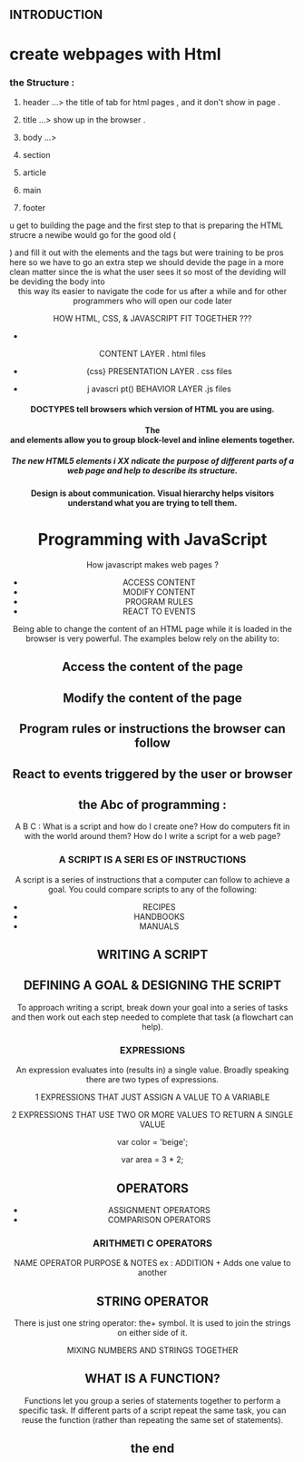 ## INTRODUCTION



# create webpages with Html 



### the Structure :
1. header ...> the title of tab for html pages , and it don't show in page .
2. title ...> show up in the browser .

3. body ...> 
4. section 
5. article 
6. main 
7. footer 

u get to building the page and the first step to that is preparing the HTML strucre 
a newibe would go for the good old (<head> <body> <footer>) and fill it out with the elements and the tags
but were training to be pros here so we have to go an extra step
we should devide the page in a more clean matter 
since the <body> is what the user sees it so most of the deviding will be deviding the body into <header> <main> <footer> 
this way its easier to navigate the code for us after a while and for other programmers who will open our code later



HOW HTML, CSS,
& JAVASCRIPT FIT
TOGETHER  ??? 

- <html>
CONTENT LAYER
. html files 

- {css}
PRESENTATION LAYER
. css files 

- j avascri pt()
BEHAVIOR LAYER
.js files 


#### DOCTYPES tell browsers which version of HTML you are using.


#### The <div> and <span> elements allow you to group block-level and inline elements together.


##### The new HTML5 elements i XX ndicate the purpose of different parts of a web page and help to describe its structure.

#### Design is about communication. Visual hierarchy helps visitors understand what you are trying to tell them.








# Programming with JavaScript

How javascript makes web pages ? 

- ACCESS CONTENT 
- MODIFY CONTENT 
- PROGRAM RULES 
- REACT TO EVENTS 



Being able to change the content of an HTML page while it is loaded in
the browser is very powerful. The examples below rely on the ability to:

## Access the content of the page
## Modify the content of the page
## Program rules or instructions the browser can follow
## React to events triggered by the user or browser 

## the Abc of programming : 

A B C : 
What is a script and how do I create one?
 How do computers fit in with  the world around them?
 How do I write a script for a web page? 


### A SCRIPT IS A SERI ES OF INSTRUCTIONS


A script is a series of instructions that a
computer can follow to achieve a goal.
You could compare scripts to any of the following: 
- RECIPES 
- HANDBOOKS 
- MANUALS 

## WRITING A SCRIPT 
## DEFINING A GOAL & DESIGNING THE SCRIPT

To approach writing a script, break down your goal into
a series of tasks and then work out each step needed
to complete that task (a flowchart can help). 


### EXPRESSIONS 

An expression evaluates into (results in) a single value. Broadly speaking
there are two types of expressions. 


1
EXPRESSIONS THAT JUST ASSIGN A
VALUE TO A VARIABLE 

2
EXPRESSIONS THAT USE TWO OR
MORE VALUES TO RETURN A
SINGLE VALUE 

var color = 'beige'; 

var area = 3 * 2; 

## OPERATORS
- ASSIGNMENT OPERATORS 
- COMPARISON OPERATORS 

### ARITHMETI C OPERATORS 

NAME  OPERATOR  PURPOSE & NOTES 
ex :
ADDITION  +   Adds one value to another 

 ## STRING OPERATOR 
 There is just one string operator: the+ symbol.
It is used to join the strings on either side of it. 


MIXING NUMBERS AND STRINGS TOGETHER 

##  WHAT IS A FUNCTION? 

Functions let you group a series of statements together to perform a
specific task. If different parts of a script repeat the same task, you can
reuse the function (rather than repeating the same set of statements). 

## the end 








